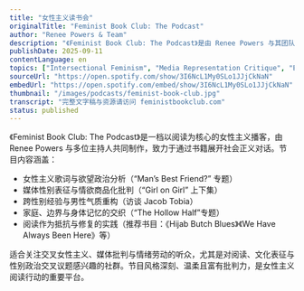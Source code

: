 ```yaml
---
title: "女性主义读书会"
originalTitle: "Feminist Book Club: The Podcast"
author: "Renee Powers & Team"
description: "《Feminist Book Club: The Podcast》是由 Renee Powers 与其团队主持的交叉女性主义播客，围绕书籍展开社会正义对话。节目以阅读为行动主义工具，探讨性别、种族、欲望与文化表征等议题。内容涵盖女性主义文学批评、跨性别经验、媒体性别政治与情欲商品化等主题，风格融合批判性分析与亲密对话。Spotify 评分为 4.8（25 条评论），在女性主义阅读社群中广受欢迎。"
publishDate: 2025-09-11
contentLanguage: en
topics: ["Intersectional Feminism", "Media Representation Critique", "Emotional Labor"]
sourceUrl: "https://open.spotify.com/show/3I6NcL1My0SLo1JJjCkNaN"
embedUrl: "https://open.spotify.com/embed/show/3I6NcL1My0SLo1JJjCkNaN"
thumbnail: "/images/podcasts/feminist-book-club.jpg"
transcript: "完整文字稿与资源请访问 feministbookclub.com"
status: published
---
```


《Feminist Book Club: The Podcast》是一档以阅读为核心的女性主义播客，由 Renee Powers 与多位主持人共同制作，致力于通过书籍展开社会正义对话。节目内容涵盖：

- 女性主义歌词与欲望政治分析（“Man’s Best Friend?” 专题）
- 媒体性别表征与情欲商品化批判（“Girl on Girl” 上下集）
- 跨性别经验与男性气质重构（访谈 Jacob Tobia）
- 家庭、边界与身体记忆的交织（“The Hollow Half”专题）
- 阅读作为抵抗与修复的实践（推荐书目：《Hijab Butch Blues》《We Have Always Been Here》等）

适合关注交叉女性主义、媒体批判与情绪劳动的听众，尤其是对阅读、文化表征与性别政治交叉议题感兴趣的社群。节目风格深刻、温柔且富有批判力，是女性主义阅读行动的重要平台。
